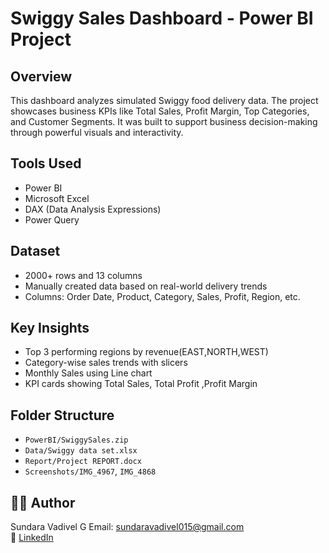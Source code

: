 # Swiggy Sales Dashboard - Power BI Project

## Overview
This dashboard analyzes simulated Swiggy food delivery data. The project showcases business KPIs like Total Sales, Profit Margin, Top Categories, and Customer Segments. It was built to support business decision-making through powerful visuals and interactivity.

## Tools Used
- Power BI
- Microsoft Excel
- DAX (Data Analysis Expressions)
- Power Query

## Dataset
- 2000+ rows and 13 columns
- Manually created data based on real-world delivery trends
- Columns: Order Date, Product, Category, Sales, Profit, Region, etc.

## Key Insights
- Top 3 performing regions by revenue(EAST,NORTH,WEST)
- Category-wise sales trends with slicers
- Monthly Sales using Line chart
- KPI cards showing Total Sales, Total Profit ,Profit Margin

## Folder Structure
- `PowerBI/SwiggySales.zip`
- `Data/Swiggy data set.xlsx`
- `Report/Project REPORT.docx`
- `Screenshots/IMG_4967`, `IMG_4868`

## 👨‍💻 Author
Sundara Vadivel G
Email: sundaravadivel015@gmail.com  
🔗 [LinkedIn](https://www.linkedin.com/in/sundara-vadivel)
